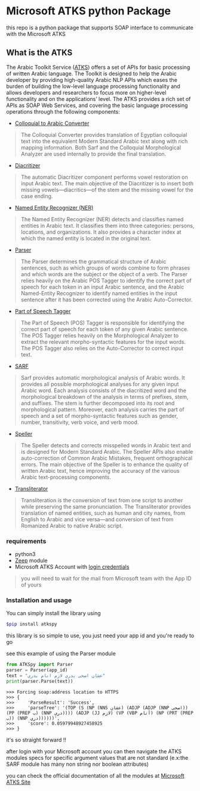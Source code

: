 # Microsoft ATKS python Package

this repo is a python package that supports SOAP interface to communicate with the Microsoft ATKS 

## What is the ATKS

The Arabic Toolkit Service ([ATKS](https://www.microsoft.com/en-us/research/project/arabic-toolkit-service-atks/?from=http%3A%2F%2Fresearch.microsoft.com%2Fen-us%2Fprojects%2Fatks%2F)) offers a set of APIs for basic processing of written Arabic language. The Toolkit is designed to help the Arabic developer by providing high-quality Arabic NLP APIs which eases the burden of building the low-level language processing functionality and allows developers and researchers to focus more on higher-level functionality and on the applications’ level. The ATKS provides a rich set of APIs as SOAP Web Services, and covering the basic language processing operations through the following components:

* [Colloquial to Arabic Converter](https://www.microsoft.com/en-us/research/project/colloquial-to-arabic-converter/)

> The Colloquial Converter provides translation of Egyptian colloquial text into the equivalent Modern Standard Arabic text along with rich mapping information. Both Sarf and the Colloquial Morphological Analyzer are used internally to provide the final translation.

* [Diacritizer](https://www.microsoft.com/en-us/research/project/diacritizer/)

> The automatic Diacritizer component performs vowel restoration on input Arabic text. The main objective of the Diacritizer is to insert both missing vowels—diacritics—of the stem and the missing vowel for the case ending.

* [Named Entity Recognizer (NER)](https://www.microsoft.com/en-us/research/project/named-entity-recognizer-ner/)

> The Named Entity Recognizer (NER) detects and classifies named entities in Arabic text. It classifies them into three categories: persons, locations, and organizations. It also provides a character index at which the named entity is located in the original text.

* [Parser](https://www.microsoft.com/en-us/research/project/parser/)

> The Parser determines the grammatical structure of Arabic sentences, such as which groups of words combine to form phrases and which words are the subject or the object of a verb. The Parser relies heavily on the Arabic POS Tagger to identify the correct part of speech for each token in an input Arabic sentence, and the Arabic Named-Entity Recognizer to identify named entities in the input sentence after it has been corrected using the Arabic Auto-Corrector.

* [Part of Speech Tagger](https://www.microsoft.com/en-us/research/project/part-of-speech-pos-tagger/)

> The Part of Speech (POS) Tagger is responsible for identifying the correct part of speech for each token of any given Arabic sentence. The POS Tagger relies heavily on the Morphological Analyzer to extract the relevant morpho-syntactic features for the input words. The POS Tagger also relies on the Auto-Corrector to correct input text. 

* [SARF](https://www.microsoft.com/en-us/research/project/sarf-morphological-analyzer/)

> Sarf provides automatic morphological analysis of Arabic words. It provides all possible morphological analyses for any given input Arabic word. Each analysis consists of the diacritized word and the morphological breakdown of the analysis in terms of prefixes, stem, and suffixes. The stem is further decomposed into its root and morphological pattern. Moreover, each analysis carries the part of speech and a set of morpho-syntactic features such as gender, number, transitivity, verb voice, and verb mood.

* [Speller](https://www.microsoft.com/en-us/research/project/speller/)

> The Speller detects and corrects misspelled words in Arabic text and is designed for Modern Standard Arabic. The Speller APIs also enable auto-correction of Common Arabic Mistakes, frequent orthographical errors. The main objective of the Speller is to enhance the quality of written Arabic text, hence improving the accuracy of the various Arabic text-processing components.

* [Transliterator](https://www.microsoft.com/en-us/research/project/transliterator/)

> Transliteration is the conversion of text from one script to another while preserving the same pronunciation. The Transliterator provides translation of named entities, such as human and city names, from English to Arabic and vice versa—and conversion of text from Romanized Arabic to native Arabic script.

### requirements

* python3
* [Zeep](http://docs.python-zeep.org/en/master/) module
* Microsoft ATKS Account with [login credentials](https://www.microsoft.com/en-us/research/project/arabic-toolkit-service-atks/?from=http%3A%2F%2Fresearch.microsoft.com%2Fen-us%2Fprojects%2Fatks%2F)
> you will need to wait for the mail from Microsoft team with the App ID of yours

### Installation and usage

You can simply install the library using 

```bash
$pip install atkspy
```

this library is so simple to use, you just need your app id and you're ready to go

see this example of using the Parser module 

```python
from ATKSpy import Parser
parser = Parser(app_id)
text = "عشان اصحى بدري لازم انام بدري"
print(parser.Parse(text))
```

```raw
>>> Forcing soap:address location to HTTPS
>>> {
>>>     'ParseResult': 'Success',
>>>     'parseTree': '(TOP (S (NP (NNS عشان) (ADJP (ADJP (NNP اصحى)) (PP (PREP ب) (NNP دري)))) (ADJP (JJ لازم) (VP (VBP أنام) (NP (PRT (PREP ب)) (NNP دري))))))',
>>>     'score': 0.05979948927458925
>>> }
```

it's so straight forward !!

after login with your Microsoft account you can then navigate the ATKS modules specs for specific argument values that are not standard (e.x:the SARF module has many non string nor boolean attributes)

you can check the official documentation of all the modules at [Microsoft ATKS Site](http://atks.microsoft.com/Help/) 